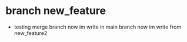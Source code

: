 # branch new_feature
+ testing merge branch
now im write in main branch
now im write from new_feature2
